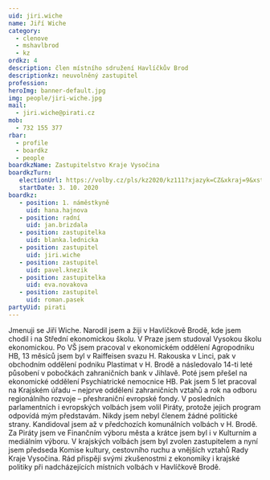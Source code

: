 ```yaml
---
uid: jiri.wiche
name: Jiří Wiche
category:
  - clenove
  - mshavlbrod
  - kz
ordkz: 4
description: člen místního sdružení Havlíčkův Brod
descriptionkz: neuvolněný zastupitel
profession:
heroImg: banner-default.jpg
img: people/jiri-wiche.jpg
mail:
  - jiri.wiche@pirati.cz
mob:
  - 732 155 377
rbar:
  - profile
  - boardkz
  - people
boardkzName: Zastupitelstvo Kraje Vysočina
boardkzTurn:
   electionUrl: https://volby.cz/pls/kz2020/kz111?xjazyk=CZ&xkraj=9&xstrana=0&xv=2&xt=3
   startDate: 3. 10. 2020
boardkz:
   - position: 1. náměstkyně
     uid: hana.hajnova
   - position: radní
     uid: jan.brizdala
   - position: zastupitelka
     uid: blanka.lednicka
   - position: zastupitel
     uid: jiri.wiche
   - position: zastupitel
     uid: pavel.knezik
   - position: zastupitelka
     uid: eva.novakova
   - position: zastupitel
     uid: roman.pasek
partyUid: pirati
---
```


Jmenuji se Jiří Wiche. Narodil jsem a žiji v Havlíčkově Brodě, kde jsem chodil i na Střední ekonomickou školu. V Praze jsem studoval Vysokou školu ekonomickou. Po VŠ jsem pracoval v ekonomickém oddělení Agropodniku HB, 13 měsíců jsem byl v Raiffeisen svazu H. Rakouska v Linci, pak v obchodním oddělení podniku Plastimat v H. Brodě a následovalo 14-ti leté působení v pobočkách zahraničních bank v Jihlavě. Poté jsem přešel na ekonomické oddělení Psychiatrické nemocnice HB. Pak jsem 5 let pracoval na Krajském úřadu – nejprve oddělení zahraničních vztahů a rok na odboru regionálního rozvoje – přeshraniční evropské fondy. V posledních parlamentních i evropských volbách jsem volil Piráty, protože jejich program odpovídá mým představám. Nikdy jsem nebyl členem žádné politické strany. Kandidoval jsem až v předchozích komunálních volbách v H. Brodě. Za Piráty jsem ve Finančním výboru města a krátce jsem byl i v Kulturním a mediálním výboru. V krajských volbách jsem byl zvolen zastupitelem a nyní jsem předseda Komise kultury, cestovního ruchu a vnějších vztahů Rady Kraje Vysočina. Rád přispěji svými zkušenostmi z ekonomiky i krajské politiky při nadcházejících místních volbách v Havlíčkově Brodě.
